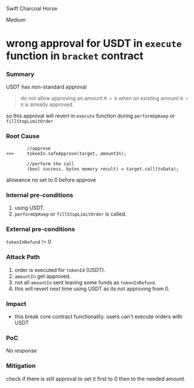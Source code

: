 Swift Charcoal Horse

Medium

# wrong approval for USDT in `execute` function in `bracket` contract

### Summary

USDT has non-standard approval

> do not allow approving an amount `M > 0` when an existing amount `N > 0` is already approved.

so this approval will revert in `execute` function during `performUpKeep` or `fillStopLimitOrder`


### Root Cause


```solidity
		//approve
>>>     tokenIn.safeApprove(target, amountIn);

		//perform the call
		(bool success, bytes memory result) = target.call(txData);
```


allowance no set to 0 before approve

### Internal pre-conditions

1. using USDT.
2. `performUpKeep` or `fillStopLimitOrder` is called.

### External pre-conditions

`tokenInRefund` != 0

### Attack Path

1. order is executed for `tokenId` (USDT).
2. `amountIn` get approved.
3. not all `amountIn` sent leaving some funds as `tokenInRefund`.
4. this will revert next time using USDT as its not approving from 0.


### Impact

- this break core contract functionality.
users can't execute orders with USDT

### PoC

_No response_

### Mitigation

check if there is still approval to set it first to 0 then to the needed amount.
